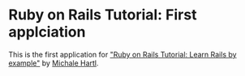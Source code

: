 # Ruby on Rails Tutorial:  First applciation

This is the first application for 
["Ruby on Rails Tutorial: Learn Rails by example"](http://railstutorial.org/)
by [Michale Hartl](http://michaelhartl.com/).
